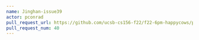 ```yaml
---
name: Jinghan-issue39
actor: pconrad
pull_request_url: https://github.com/ucsb-cs156-f22/f22-6pm-happycows/pull/40
pull_request_num: 40
---
```

